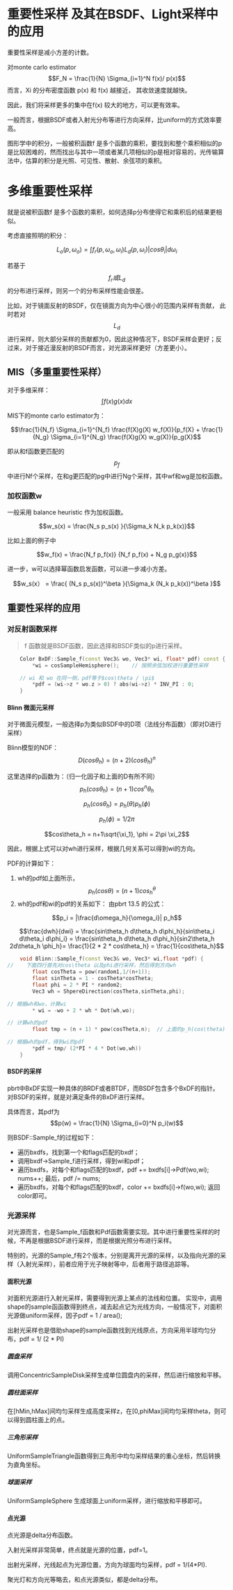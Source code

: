 # 重要性采样 及其在BSDF、Light采样中的应用

重要性采样是减小方差的计数。

对monte carlo estimator $$F_N = \frac{1}{N} \Sigma_{i=1}^N f(x)/ p(x)$$ 而言，Xi 的分布密度函数 p\(x\)   和 f\(x\) 越接近， 其收敛速度就越快。

因此，我们将采样更多的集中在f\(x\) 较大的地方，可以更有效率。

一般而言，根据BSDF或者入射光分布等进行方向采样，比uniform的方式效率要高。

图形学中的积分，一般被积函数f 是多个函数的乘积，要找到和整个乘积相似的p是比较困难的，然而找出与其中一项或者某几项相似的p是相对容易的，光传输算法中，估算的积分是光照、可见性、散射、余弦项的乘积。

# 多维重要性采样

就是说被积函数f 是多个函数的乘积，如何选择p分布使得它和乘积后的结果更相似。

考虑直接照明的积分：

$$L_o(p,\omega_o) = \int f_r(p,\omega_o,\omega_i) L_d(p,\omega_i) |cos\theta_i| d\omega_i$$

若基于$$f_r 或 L_d$$ 的分布进行采样，则另一个的分布采样性能会很差。

比如，对于镜面反射的BSDF，仅在镜面方向为中心很小的范围内采样有贡献， 此时若对$$L_d$$进行采样，则大部分采样的贡献都为0，因此这种情况下，BSDF采样会更好；反过来，对于接近漫反射的BSDF而言，对光源采样更好（方差更小）。

## MIS（多重重要性采样）

对于多维采样：$$\int f(x) g(x) dx$$

MIS下的monte carlo estimator为：

$$\frac{1}{N_f} \Sigma_{i=1}^{N_f} \frac{f(X)g(X) w_f(X)}{p_f(X} + \frac{1}{N_g} \Sigma_{i=1}^{N_g} \frac{f(X)g(X) w_g(X)}{p_g(X}$$

即从和f函数更匹配的$$p_f$$中进行Nf个采样，在和g更匹配的pg中进行Ng个采样，其中wf和wg是加权函数。

### 加权函数w

一般采用 balance heuristic 作为加权函数。

$$w_s(x) = \frac{N_s p_s(x) }{\Sigma_k N_k p_k(x)}$$

比如上面的例子中

$$w_f(x) = \frac{N_f p_f(x)} {N_f p_f(x) + N_g p_g(x)}$$

进一步，w可以选择幂函数启发函数，可以进一步减小方差。

$$w_s(x） = \frac{ (N_s p_s(x))^\beta }{\Sigma_k (N_k p_k(x))^\beta }$$

## 重要性采样的应用

### 对反射函数采样

> f 函数就是BSDF函数，因此选择和BSDF类似的p进行采样。

```c++
    Color BxDF::Sample_f(const Vec3& wo, Vec3* wi, float* pdf) const {
        *wi = cosSampleHemisphere();    // 按照余弦加权进行重要性采样

    // wi 和 wo 在同一侧，pdf等于$cos\theta / \pi$
        *pdf = (wi->z * wo.z > 0) ? abs(wi->z) * INV_PI : 0;
    }
```

#### Blinn 微面元采样
对于微面元模型，一般选择p为类似BSDF中的D项（法线分布函数）（即对D进行采样）

Blinn模型的NDF：
$$D(cos\theta_h) = (n+2) (cos\theta_h)^n$$

这里选择的p函数为：（归一化因子和上面的D有所不同）
$$p_h (cos\theta_h) = (n+1) cos^n\theta_h$$

$$p_h(cos\theta_h) = p_h(\theta) p_h(\phi)$$

$$p_h(\phi) = 1/2\pi$$

$$cos\theta_h = n+1\sqrt{\xi_1}, \phi = 2\pi \xi_2$$

因此，根据上式可以对wh进行采样，根据几何关系可以得到wi的方向。

PDF的计算如下：
1. wh的pdf如上面所示，$$p_h(cos\theta) = (n+1) cos^\theta_h$$
2. wh的pdf和wi的pdf的关系如下：
由pbrt 13.5 的公式：

$$p_i = |\frac{d\omega_h}{\omega_i}| p_h$$

$$\frac{dwh}{dwi} = \frac{sin\theta_h d\theta_h d\phi_h}{sin\theta_i d\theta_i d\phi_i} = \frac{sin\theta_h d\theta_h d\phi_h}{sin2\theta_h 2d\theta_h \phi_h}= \frac{1}{2 * 2 * cos\theta_h} = \frac{1}{cos\theta_h}$$


```c++
    void Blinn::Sample_f(const Vec3& wo, Vec3* wi,float *pdf) {
//    下面四行首先对cos\theta 以及phi进行采样，然后得到方向wh
        float cosTheta = pow(random1,1/(n+1));
        float sinTheta = 1 - cosTheta*cosTheta;
        float phi = 2 * PI * random2;
        Vec3 wh = ShpereDirection(cosTheta,sinTheta,phi);

// 根据wh和wo，计算wi
        * wi = -wo + 2 * wh * Dot(wh,wo);

// 计算wh的pdf
        float tmp = (n + 1) * pow(cosTheta,n);  // 上面的p_h(cos\theta)

// 根据wh的pdf，得到wi的pdf
        *pdf = tmp/ (2*PI * 4 * Dot(wo,wh))
    }
```


#### BSDF的采样
pbrt中BxDF实现一种具体的BRDF或者BTDF，而BSDF包含多个BxDF的指针。
对BSDF的采样，就是对满足条件的BxDF进行采样。

具体而言，其pdf为 $$p(w) = \frac{1}{N} \Sigma_{i=0}^N p_i(w)$$


则BSDF::Sample_f的过程如下：

- 遍历bxdfs，找到第一个和flags匹配的bxdf；
- 调用bxdf->Sample_f进行采样，得到wi和pdf；
- 遍历bxdfs，对每个和flags匹配的bxdf，pdf += bxdfs[i]->Pdf(wo,wi); nums++;
最后，pdf /= nums;
- 遍历bxdfs，对每个和flags匹配的bxdf，color += bxdfs[i]->f(wo,wi);
返回color即可。




### 光源采样
对光源而言，也是Sample_f函数和Pdf函数需要实现。其中进行重要性采样的时候，不再是根据BSDF进行采样，而是根据光照分布进行采样。

特别的，光源的Sample_f有2个版本，分别是离开光源的采样，以及指向光源的采样（入射光采样），前者应用于光子映射等中，后者用于路径追踪等。


#### 面积光源
对面积光源进行入射光采样，需要得到光源上某点的法线和位置。 实现中，调用shape的sample函函数得到终点，减去起点记为光线方向，一般情况下，对面积光源做uniform采样，因子pdf = 1 / area();

出射光采样也是借助shape的sample函数找到光线原点，方向采用半球均匀分布，pdf = 1/ (2 * PI)

##### 圆盘采样
调用ConcentricSampleDisk采样生成单位圆盘内的采样，然后进行缩放和平移。

##### 圆柱面采样

在[hMin,hMax]间均匀采样生成高度采样z，在[0,phiMax]间均匀采样theta，则可以得到圆柱面上的点。

##### 三角形采样
UniformSampleTriangle函数得到三角形中均匀采样结果的重心坐标，然后转换为直角坐标。

##### 球面采样
UniformSampleSphere 生成球面上uniform采样，进行缩放和平移即可。

#### 点光源
点光源是delta分布函数。

入射光采样非常简单，终点就是光源的位置，pdf=1。

出射光采样，光线起点为光源位置，方向为球面均匀采样，pdf = 1/(4*PI).

聚光灯和方向光等略去，和点光源类似，都是delta分布。





